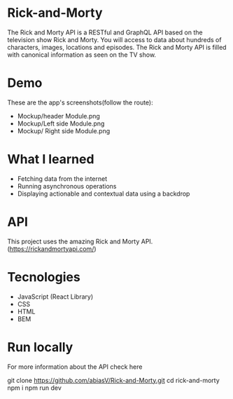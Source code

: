 # Rick-and-Morty

The Rick and Morty API is a RESTful and GraphQL API based on the television show Rick and Morty. You will access to data about hundreds of characters, images, locations and episodes. The Rick and Morty API is filled with canonical information as seen on the TV show.

# Demo

These are the app's screenshots(follow the route):

- Mockup/header Module.png
- Mockup/Left side Module.png
- Mockup/ Right side Module.png

# What I learned

- Fetching data from the internet
- Running asynchronous operations
- Displaying actionable and contextual data using a backdrop

# API

This project uses the amazing Rick and Morty API. (https://rickandmortyapi.com/)

# Tecnologies

- JavaScript (React Library)
- CSS
- HTML
- BEM

# Run locally

For more information about the API check here

git clone https://github.com/abiasV/Rick-and-Morty.git
cd rick-and-morty
npm i
npm run dev

